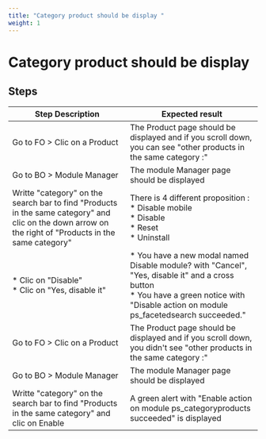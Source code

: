```yaml
---
title: "Category product should be display "
weight: 1
---
```


# Category product should be display 
## Steps
| Step Description | Expected result |
| ----- | ----- |
| Go to FO > Clic on a Product | The Product page should be displayed and if you scroll down, you can see "other products in the same category :" |
| Go to BO > Module Manager | The module Manager page should be displayed |
| Writte "category" on the search bar to find "Products in the same category" and clic on the down arrow on the right of "Products in the same category" | There is 4 different proposition : <br> * Disable mobile <br> * Disable <br> * Reset<br> * Uninstall |
| * Clic on "Disable"<br> * Clic on "Yes, disable it" | * You have a new modal named Disable module? with "Cancel", "Yes, disable it" and a cross button <br> * You have a green notice with "Disable action on module ps_facetedsearch succeeded." |
| Go to FO > Clic on a Product | The Product page should be displayed and if you scroll down, you didn't see "other products in the same category :" |
| Go to BO > Module Manager | The module Manager page should be displayed |
| Writte "category" on the search bar to find "Products in the same category" and clic on Enable | A green alert with "Enable action on module ps_categoryproducts succeeded" is displayed |
